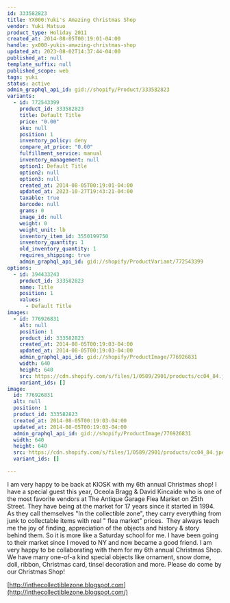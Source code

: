 ```yaml
---
id: 333582823
title: YX000:Yuki's Amazing Christmas Shop
vendor: Yuki Matsuo
product_type: Holiday 2011
created_at: 2014-08-05T00:19:01-04:00
handle: yx000-yukis-amazing-christmas-shop
updated_at: 2023-08-02T14:37:44-04:00
published_at: null
template_suffix: null
published_scope: web
tags: yuki
status: active
admin_graphql_api_id: gid://shopify/Product/333582823
variants:
  - id: 772543399
    product_id: 333582823
    title: Default Title
    price: "0.00"
    sku: null
    position: 1
    inventory_policy: deny
    compare_at_price: "0.00"
    fulfillment_service: manual
    inventory_management: null
    option1: Default Title
    option2: null
    option3: null
    created_at: 2014-08-05T00:19:01-04:00
    updated_at: 2023-10-27T19:43:21-04:00
    taxable: true
    barcode: null
    grams: 0
    image_id: null
    weight: 0
    weight_unit: lb
    inventory_item_id: 3550199750
    inventory_quantity: 1
    old_inventory_quantity: 1
    requires_shipping: true
    admin_graphql_api_id: gid://shopify/ProductVariant/772543399
options:
  - id: 394433243
    product_id: 333582823
    name: Title
    position: 1
    values:
      - Default Title
images:
  - id: 776926831
    alt: null
    position: 1
    product_id: 333582823
    created_at: 2014-08-05T00:19:03-04:00
    updated_at: 2014-08-05T00:19:03-04:00
    admin_graphql_api_id: gid://shopify/ProductImage/776926831
    width: 640
    height: 640
    src: https://cdn.shopify.com/s/files/1/0589/2901/products/cc04_84.jpeg?v=1407212343
    variant_ids: []
image:
  id: 776926831
  alt: null
  position: 1
  product_id: 333582823
  created_at: 2014-08-05T00:19:03-04:00
  updated_at: 2014-08-05T00:19:03-04:00
  admin_graphql_api_id: gid://shopify/ProductImage/776926831
  width: 640
  height: 640
  src: https://cdn.shopify.com/s/files/1/0589/2901/products/cc04_84.jpeg?v=1407212343
  variant_ids: []

---
```


I am very happy to be back at KIOSK with my 6th annual Christmas shop! I have a special guest this year, Oceola Bragg & David Kincaide who is one of the most favorite vendors at The Antique Garage Flea Market on 25th Street. They have being at the market for 17 years since it started in 1994. As they call themselves "In the collectible zone", they carry everything from junk to collectable items with real " flea market" prices.  They always teach me the joy of finding, appreciation of the objects and history & story behind them. So it is more like a Saturday school for me. I have been going to their market since I moved to NY and now became a good friend. I am very happy to be collaborating with them for my 6th annual Christmas Shop. We have many one-of-a kind special objects like ornament, snow dome, doll, ribbon, Christmas card, tinsel decoration and more. Please do come by our Christmas Shop! 

  

[http://inthecollectiblezone.blogspot.com](http://inthecollectiblezone.blogspot.com/)